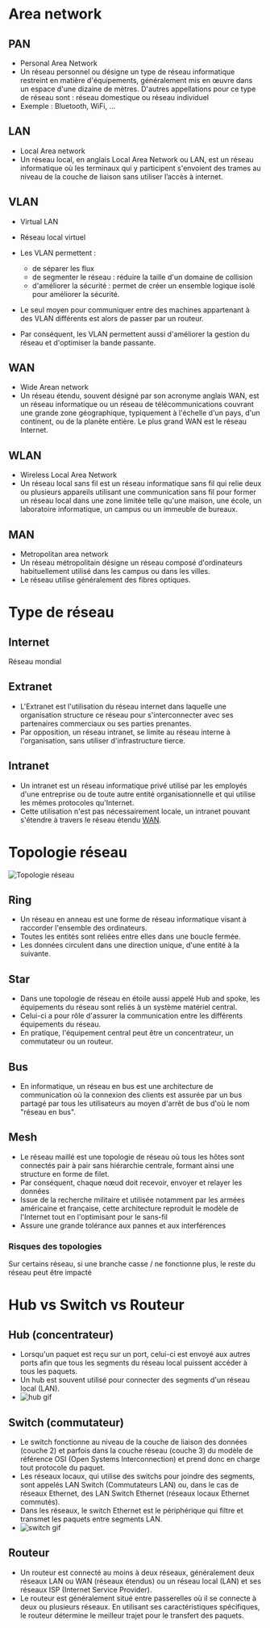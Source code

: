 # Area network

## PAN
- Personal Area Network
- Un réseau personnel ou désigne un type de réseau informatique restreint en matière d'équipements, généralement mis en œuvre dans un espace d'une dizaine de mètres. D'autres appellations pour ce type de réseau sont : réseau domestique ou réseau individuel
- Exemple : Bluetooth, WiFi, ...

## LAN
- Local Area network
- Un réseau local, en anglais Local Area Network ou LAN, est un réseau informatique où les terminaux qui y participent s'envoient des trames au niveau de la couche de liaison sans utiliser l’accès à internet.

## VLAN
- Virtual LAN
- Réseau local virtuel

- Les VLAN permettent :
  - de séparer les flux
  - de segmenter le réseau : réduire la taille d'un domaine de collision
  - d'améliorer la sécurité : permet de créer un ensemble logique isolé pour améliorer la sécurité.
- Le seul moyen pour communiquer entre des machines appartenant à des VLAN différents est alors de passer par un routeur.
- Par conséquent, les VLAN permettent aussi d'améliorer la gestion du réseau et d'optimiser la bande passante.

## WAN
- Wide Arean network
- Un réseau étendu, souvent désigné par son acronyme anglais WAN, est un réseau informatique ou un réseau de télécommunications couvrant une grande zone géographique, typiquement à l'échelle d'un pays, d'un continent, ou de la planète entière. Le plus grand WAN est le réseau Internet.

## WLAN
- Wireless Local Area Network
- Un réseau local sans fil est un réseau informatique sans fil qui relie deux ou plusieurs appareils utilisant une communication sans fil pour former un réseau local dans une zone limitée telle qu'une maison, une école, un laboratoire informatique, un campus ou un immeuble de bureaux.

## MAN
- Metropolitan area network
- Un réseau métropolitain désigne un réseau composé d'ordinateurs habituellement utilisé dans les campus ou dans les villes.
- Le réseau utilise généralement des fibres optiques.

# Type de réseau

## Internet
Réseau mondial

## Extranet
- L'Extranet est l'utilisation du réseau internet dans laquelle une organisation structure ce réseau pour s'interconnecter avec ses partenaires commerciaux ou ses parties prenantes.
- Par opposition, un réseau intranet, se limite au réseau interne à l'organisation, sans utiliser d'infrastructure tierce.

## Intranet
- Un intranet est un réseau informatique privé utilisé par les employés d'une entreprise ou de toute autre entité organisationnelle et qui utilise les mêmes protocoles qu'Internet.
- Cette utilisation n'est pas nécessairement locale, un intranet pouvant s'étendre à travers le réseau étendu [WAN](#WAN).

# Topologie réseau
![Topologie réseau](https://sti2d.ecolelamache.org/reseau_topologie.jpg)

## Ring
- Un réseau en anneau est une forme de réseau informatique visant à raccorder l'ensemble des ordinateurs. 
- Toutes les entités sont reliées entre elles dans une boucle fermée.
- Les données circulent dans une direction unique, d'une entité à la suivante.

## Star
- Dans une topologie de réseau en étoile aussi appelé Hub and spoke, les équipements du réseau sont reliés à un système matériel central.
- Celui-ci a pour rôle d'assurer la communication entre les différents équipements du réseau.
- En pratique, l'équipement central peut être un concentrateur, un commutateur ou un routeur.

## Bus
- En informatique, un réseau en bus est une architecture de communication où la connexion des clients est assurée par un bus partagé par tous les utilisateurs au moyen d'arrêt de bus d'où le nom "réseau en bus". 

## Mesh
- Le réseau maillé est une topologie de réseau où tous les hôtes sont connectés pair à pair sans hiérarchie centrale, formant ainsi une structure en forme de filet. 
- Par conséquent, chaque nœud doit recevoir, envoyer et relayer les données
- Issue de la recherche militaire et utilisée notamment par les armées américaine et française, cette architecture reproduit le modèle de l'Internet tout en l'optimisant pour le sans-fil
- Assure une grande tolérance aux pannes et aux interférences

### Risques des topologies
Sur certains réseau, si une branche casse / ne fonctionne plus, le reste du réseau peut être impacté

# Hub vs Switch vs Routeur
## Hub (concentrateur)
- Lorsqu'un paquet est reçu sur un port, celui-ci est envoyé aux autres ports afin que tous les segments du réseau local puissent accéder à tous les paquets.  
- Un hub est souvent utilisé pour connecter des segments d'un réseau local (LAN).
- ![hub gif](https://media.fs.com/images/community/upload/wangEditor/201909/12/_1568281840_ZK4myJNWO8.gif)

## Switch (commutateur)
- Le switch fonctionne au niveau de la couche de liaison des données (couche 2) et parfois dans la couche réseau (couche 3) du modèle de référence OSI (Open Systems Interconnection) et prend donc en charge tout protocole du paquet.  
- Les réseaux locaux, qui utilise des switchs pour joindre des segments, sont appelés LAN Switch (Commutateurs LAN) ou, dans le cas de réseaux Ethernet, des LAN Switch Ethernet (réseaux locaux Ethernet commutés).  
- Dans les réseaux, le switch Ethernet est le périphérique qui filtre et transmet les paquets entre segments LAN.
- ![switch gif](https://media.fs.com/images/community/upload/wangEditor/201909/12/_1568281863_IvmTIjDdFk.gif)

## Routeur
- Un routeur est connecté au moins à deux réseaux, généralement deux réseaux LAN ou WAN (réseaux étendus) ou un réseau local (LAN) et ses réseaux ISP (Internet Service Provider).  
- Le routeur est généralement situé entre passerelles où il se connecte à deux ou plusieurs réseaux. En utilisant ses caractéristiques spécifiques, le routeur détermine le meilleur trajet pour le transfert des paquets.
